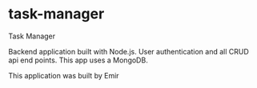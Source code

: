 # task-manager
Task Manager

Backend application built with Node.js. User authentication and all CRUD api end points. This app uses a MongoDB.

This application was built by Emir

